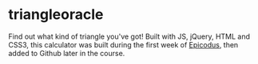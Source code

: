 triangleoracle
==============

Find out what kind of triangle you've got! Built with JS, jQuery, HTML and CSS3, this calculator was built during the first week of [Epicodus](http://www.epicodus.com), then added to Github later in the course.

